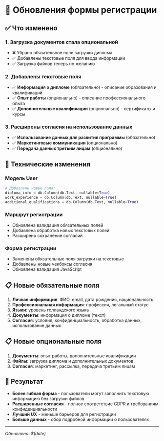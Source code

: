# 📝 Обновления формы регистрации

## ✅ Что изменено

### 1. **Загрузка документов стала опциональной**
- ❌ Убрано обязательное поле загрузки диплома
- ✅ Добавлены текстовые поля для ввода информации
- ✅ Загрузка файлов теперь по желанию

### 2. **Добавлены текстовые поля**
- ✅ **Информация о дипломе** (обязательно) - описание образования и квалификаций
- ✅ **Опыт работы** (опционально) - описание профессионального опыта
- ✅ **Дополнительные квалификации** (опционально) - сертификаты и курсы

### 3. **Расширены согласия на использование данных**
- ✅ **Использование данных для развития программы** (обязательно)
- ✅ **Маркетинговые коммуникации** (опционально)
- ✅ **Передача данных третьим лицам** (опционально)

## 🔧 Технические изменения

### Модель User
```python
# Добавлены новые поля:
diploma_info = db.Column(db.Text, nullable=True)
work_experience = db.Column(db.Text, nullable=True)
additional_qualifications = db.Column(db.Text, nullable=True)
```

### Маршрут регистрации
- Обновлена валидация обязательных полей
- Добавлена обработка новых текстовых полей
- Расширено сохранение согласий

### Форма регистрации
- Заменены обязательные поля загрузки на текстовые
- Добавлены новые чекбоксы согласия
- Обновлена валидация JavaScript

## 📋 Новые обязательные поля

1. **Личная информация**: ФИО, email, дата рождения, национальность
2. **Профессиональная информация**: профессия, легальный статус
3. **Языки**: уровень голландского языка
4. **Документы**: информация о дипломе (текст)
5. **Согласия**: условия, конфиденциальность, обработка данных, использование данных

## 📋 Новые опциональные поля

1. **Документы**: опыт работы, дополнительные квалификации
2. **Файлы**: загрузка диплома и дополнительных документов
3. **Согласия**: маркетинг, рассылка, передача третьим лицам

## 🎯 Результат

- **Более гибкая форма** - пользователи могут заполнить текстовую информацию без загрузки файлов
- **Расширенные согласия** - полное соответствие GDPR и требованиям конфиденциальности
- **Лучший UX** - меньше барьеров для регистрации
- **Больше данных** - сбор подробной информации о пользователях

---

*Обновлено: $(date)*




